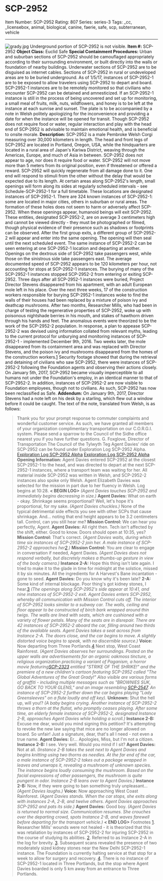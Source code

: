 # SCP-2952
Item Number: SCP-2952
Rating: 807
Series: series-3
Tags: _cc, _licensebox, animal, biological, canine, faerie, safe, scp, subterranean, vehicle

---

![grady.jpg](https://scp-wiki.wdfiles.com/local--files/scp-2952/grady.jpg)
Underground portion of SCP-2952 is not visible.
**Item #:** SCP-2952
**Object Class:** Euclid Safe
**Special Containment Procedures:** Urban and suburban sections of SCP-2952 should be camouflaged appropriately according to their surrounding environment, or built directly into the walls or foundation of nearby buildings. Underwater sections of SCP-2952 are to be disguised as internet cables. Sections of SCP-2952 in rural or undeveloped areas are to be buried underground.
As of 1/5/17, instances of SCP-2952-1 are to be exposed to allow travelers using SCP-2952 to depart and board. SCP-2952-1 instances are to be remotely monitored so that civilians who encounter SCP-2952 can be detained and amnesticized. If an SCP-2952-1 instance is still in the process of being uncovered and set up for monitoring, a small meal of fruits, milk, nuts, wildflowers, and honey is to be left at the instance at each sunrise and sunset. The plate is to be accompanied by a note in Welsh politely apologizing for the inconvenience and providing a date for when the instance will be opened for transit.
Though SCP-2952 does not require food or water, regular interaction and play with the head end of SCP-2952 is advisable to maintain emotional health, and is beneficial to onsite morale.
**Description:** SCP-2952 is a male Pembroke Welsh Corgi measuring over 30,000 kilometers in length. The head and front legs of SCP-2952 are located in Portland, Oregon, USA, while the hindquarters are located in a rural area of Japan's Kariwa District, weaving through the Americas, Europe, and much of Asia in between. SCP-2952 does not appear to age, nor does it require food or water. SCP-2952 will not move more than 5 meters from its original position, even if threatened or offered a reward. SCP-2952 will quickly regenerate from all damage done to it. One end will respond to stimuli from the other without the delay that would be expected due to its length.
At certain areas along SCP-2952's length, small openings will form along its sides at regularly scheduled intervals - see Schedule-SCP-2952-1 for a full timetable. These locations are designated instances of SCP-2952-1. There are 324 known instances of SCP-2952-1: some are located in major cities, others in suburban or rural areas. The formation of these holes does not seem to harm or adversely affect SCP-2952. When these openings appear, humanoid beings will exit SCP-2952. These entities, designated SCP-2952-2, are on average 3 centimeters high and cannot be viewed directly - they must be photographed or filmed, though physical evidence of their presence such as shadows or footprints can be observed.
After the first group exits, a different group of SCP-2952-2 will appear and enter into the same opening. The opening will then seal until the next scheduled event. The same instance of SCP-2952-2 can be seen entering at one SCP-2952-1 location and departing at another. Openings on the dextrous side of SCP-2952 take passengers west, while those on the sinistrous side take passengers east. The average documented speed of SCP-2952 appears to be 120 kilometers per hour, not accounting for stops at SCP-2952-1 instances.
The burying of many of the SCP-2952-1 instances stopped SCP-2952-2 from entering or exiting SCP-2952. Three days after all SCP-2952-1 instances were buried, Project Director Stevens disappeared from his apartment, with an adult European mole left in his place. Over the next three weeks, 17 of the construction workers responsible for burying SCP-2952-1 instances woke to find the walls of their houses had been replaced by a mixture of poison ivy and deathcap mushrooms. After two months, Researcher Mills, who had been in charge of testing the regenerative properties of SCP-2952, woke up with poisonous nightshade berries in his mouth, and stakes of hawthorn driven through his hands and feet.
The anomalous events were theorized to be the work of the SCP-2952-2 population. In response, a plan to appease SCP-2952-2 was devised using information collated from relevant myths, leading to the current protocol for unburying and monitoring instances of SCP-2952-1 - implemented December 9th, 2016.
Two weeks later, the mole disappeared from its containment area and was replaced with Director Stevens, and the poison ivy and mushrooms disappeared from the homes of the construction workers.[1](javascript:;) Security footage showed that during the retrieval and detaining of civilians who saw SCP-2952, there were instances of SCP-2952-2 following the Foundation agents and observing their actions closely.
On January 5th, 2017, SCP-2952 became visually imperceptible to all humans not under the Foundation's employ, in an identical manner to that of SCP-2952-2. In addition, instances of SCP-2952-2 are now visible to Foundation employees, though not to civilians. As such, SCP-2952 has now been reclassified as Safe.
**Addendum:**
On January 9th, 2017, Director Stevens had a note left on his desk by a starling, which flew out a window before it could be caught. The text of the note, translated from Welsh, is as follows:
> Thank you for your prompt response to commuter complaints and wonderful customer service. As such, we have granted all members of your organization complimentary transportation on our C.O.R.G.I. system. Please send a sparrow to the Council of the Sidhe office nearest you if you have further questions.
> G. Foxglove, Director of Transportation
> The Council of the Tylwyth Teg
Agent Davies' ride on SCP-2952 can be found under Exploration Log SCP-2952 Alpha.
[Exploration Log SCP-2952 Alpha](javascript:;)
[Exploration Log SCP-2952 Alpha](javascript:;)
> **Opening Information:** Agent Davies entered SCP-2952 at the closest SCP-2952-1 to the head, and was directed to depart at the next SCP-2952-1 instances, where a transport team was waiting for her. All material inside SCP-2952 was written in Welsh, and SCP-2952-2 instances also spoke only Welsh. Agent Elizabeth Davies was selected for the mission in part due to her fluency in Welsh. Log begins at 10:28.
> **< BEGIN LOG>**
> _(Agent Davies touches SCP-2952 and immediately begins decreasing in size.)_
> **Agent Davies:** What on earth - okay. Shrinkage seems proportional? Well, let's hope it's proportional, for my sake. _(Agent Davies chuckles.)_ None of the typical detrimental side effects you see with other SCPs that cause shrinkage. And… noting that end height appears to be 3.2 centimeters tall. Control, can you still hear me?
> **Mission Control:** We can hear you perfectly, Agent.
> **Agent Davies:** All right then. Tech isn't affected by the shift, either. Good to know. Doors should open at 10:35, yes?
> **Mission Control:** That's correct.
> _(Agent Davies waits, during which time six instances of SCP-2952-2 join her. A male instance of SCP-2952-2 approaches her[2](javascript:;).)_
> **Mission Control:** You are clear to engage in conversation if needed, Agent Davies.
> _(Agent Davies does not respond verbally, but discretely makes a thumbs-up gesture in view of the body camera.)_
> **Instance 2-A:** Hope this thing isn't late again. I tried to make it to the glade in time for midnight at the solstice, missed it by six minutes. All the ingredients for A Harvest's Bane incantation - gone to seed.
> **Agent Davies:** Do you know why it's been late?
> **2-A:** Some kind of internal blockage. Poor thing's got kidney stones, I hear.[3](javascript:;)
> _(The openings along SCP-2952's side appear at 10:41, and nine instances of SCP-2952-2 exit. Agent Davies enters SCP-2952, whereby all communication with Mission Control cuts off. The interior of SCP-2952 looks similar to a subway car. The walls, ceiling and floor appear to be constructed of birch bark wrapped around thin twigs. The walls are lined with seats, which are cushioned with a variety of flower petals. Many of the seats are in disrepair. There are 42 instances of SCP-2952-2 aboard the car, filling around two thirds of the available seats. Agent Davies takes a seat across from Instance 2-A. The doors close, and the car begins to move. A slightly distorted voice begins to speak, with no discernible source.)_
> **Voice:** Now departing from Three Portlands.[4](javascript:;) Next stop, West Coast Rainforest.
> _(Agent Davies observes her surroundings. Posted on the upper walls are advertisements for an organic oakmoss tincture, a religious organization practicing a variant of Paganism, a horror movie featuring[SCP-2323](/scp-2323) entitled "STRIKE OF THE SHRIKE!" and the premiere of a new children's cartoon featuring SCP-2952 called "The Global Adventures of the Great Grady!" Also visible are various forms of graffiti - including multiple messages such as "BROWNIES SUK, GO BACK TO YOUR GLENS," and an image resembling [SCP-2547](/scp-2547). An instance of SCP-2952-2 further down the car begins playing "Lady Greensleeves" on a flute loudly and off key)._
> **Unknown:** Shut the hell up, will you!?
> _(A baby begins crying. Another instance of SCP-2952-2 throws a thorn at the flutist, who promptly ceases playing. After some time, an elderly female instance of SCP-2952-2, designated Instance 2-B, approaches Agent Davies while holding a scroll.)_
> **Instance 2-B:** Excuse me dear, would you mind signing this petition? It's attempting to revoke the new law saying that mice are no longer allowed on board. So unfair! Just a signature, dear, that's all I need - not even a true name.
> **Agent Davies:** Er… Apologies, Miss, but I'm not a citizen.
> **Instance 2-B:** I see. Very well. Would you mind if I sit?
> **Agent Davies:** Not at all.
> _(Instance 2-B takes the seat next to Agent Davies and begins knitting using two thorns as needles. At the far end of the car, a male instance of SCP-2952-2 takes out a package wrapped in leaves and unwraps it, revealing a mushroom of unknown species. The instance begins loudly consuming the mushroom. Based on the facial expressions of other passengers, the mushroom is quite pungent in odor. Instance 2-B leans over to Agent Davies.)_
> **Instance 2-B:** Now, if they were going to ban something truly unpleasant…
> _(Agent Davies laughs.)_
> **Voice:** Now approaching West Coast Rainforest.
> _(Agent Davies stands. When the car stops, she exits along with instances 2-A, 2-B, and twelve others. Agent Davies approaches SCP-2952 and pats its side.)_
> **Agent Davies:** Good boy.
> _(Agent Davies is returned to normal size. Communication resumes. She crouches over the departing crowd, spots Instance 2-B, and waves farewell before departing for the transport vehicle.)_
> **< END LOG>**
Footnotes
[1](javascript:;). Researcher Mills' wounds were not healed - it is theorized that this was retaliation by instances of SCP-2952-2 for injuring SCP-2952 in the course of studying its abilities.
[2](javascript:;). Referred to as Instance 2-A in the log for brevity.
[3](javascript:;). Subsequent scans revealed the presence of two moderately sized kidney stones near the New Delhi SCP-2952-1 instance. The Foundation is currently halting service at that stop for a week to allow for surgery and recovery.
[4](javascript:;). There is no instance of SCP-2952-1 located in Three Portlands, but the stop where Agent Davies boarded is only 5 km away from an entrance to Three Portlands.